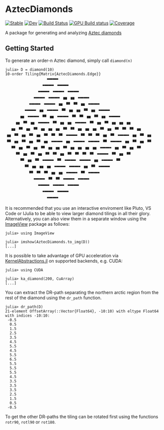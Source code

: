 # AztecDiamonds

[![Stable](https://img.shields.io/badge/docs-stable-blue.svg)](https://julia.mit.edu/AztecDiamonds.jl/stable/)
[![Dev](https://img.shields.io/badge/docs-dev-blue.svg)](https://julia.mit.edu/AztecDiamonds.jl/dev/)
[![Build Status](https://github.com/JuliaLabs/AztecDiamonds.jl/actions/workflows/CI.yml/badge.svg?branch=main)](https://github.com/JuliaLabs/AztecDiamonds.jl/actions/workflows/CI.yml?query=branch%3Amain)
[![GPU Build status](https://badge.buildkite.com/5f5d7b845c4e84af3c2039b8e275edf1ac75d498a5c0cb3e95.svg?branch=main)](https://buildkite.com/julialang/aztecdiamonds-dot-jl)
[![Coverage](https://codecov.io/gh/JuliaLabs/AztecDiamonds.jl/branch/main/graph/badge.svg)](https://codecov.io/gh/JuliaLabs/AztecDiamonds.jl)

A package for generating and analyzing [Aztec diamonds](https://en.wikipedia.org/wiki/Aztec_diamond)

## Getting Started

To generate an order-n Aztec diamond, simply call `diamond(n)`

```julia-repl
julia> D = diamond(10)
10-order Tiling{Matrix{AztecDiamonds.Edge}}
                  🬇🬋🬋🬃
                🬇🬋🬋🬃🬇🬋🬋🬃
              🬇🬋🬋🬃🬇🬋🬋🬃🬇🬋🬋🬃
            🬇🬋🬋🬃🬇🬋🬋🬃🬦🬓🬦🬓🬇🬋🬋🬃
          🬇🬋🬋🬃🬇🬋🬋🬃🬦🬓🬉🬄🬉🬄🬦🬓🬇🬋🬋🬃
        🬇🬋🬋🬃🬦🬓🬇🬋🬋🬃🬉🬄🬦🬓🬦🬓🬉🬄🬦🬓🬇🬋🬋🬃
      🬦🬓🬇🬋🬋🬃🬉🬄🬦🬓🬇🬋🬋🬃🬉🬄🬉🬄🬦🬓🬉🬄🬦🬓🬇🬋🬋🬃
    🬦🬓🬉🬄🬦🬓🬇🬋🬋🬃🬉🬄🬦🬓🬦🬓🬇🬋🬋🬃🬉🬄🬦🬓🬉🬄🬦🬓🬦🬓🬦🬓
  🬦🬓🬉🬄🬦🬓🬉🬄🬦🬓🬦🬓🬦🬓🬉🬄🬉🬄🬦🬓🬦🬓🬦🬓🬉🬄🬦🬓🬉🬄🬉🬄🬉🬄🬦🬓
🬦🬓🬉🬄🬦🬓🬉🬄🬦🬓🬉🬄🬉🬄🬉🬄🬇🬋🬋🬃🬉🬄🬉🬄🬉🬄🬦🬓🬉🬄🬇🬋🬋🬃🬦🬓🬉🬄🬦🬓
🬉🬄🬦🬓🬉🬄🬦🬓🬉🬄🬦🬓🬇🬋🬋🬃🬦🬓🬇🬋🬋🬃🬇🬋🬋🬃🬉🬄🬇🬋🬋🬃🬦🬓🬉🬄🬦🬓🬉🬄
  🬉🬄🬦🬓🬉🬄🬦🬓🬉🬄🬦🬓🬦🬓🬉🬄🬦🬓🬦🬓🬦🬓🬦🬓🬇🬋🬋🬃🬦🬓🬉🬄🬦🬓🬉🬄
    🬉🬄🬦🬓🬉🬄🬦🬓🬉🬄🬉🬄🬦🬓🬉🬄🬉🬄🬉🬄🬉🬄🬇🬋🬋🬃🬉🬄🬦🬓🬉🬄
      🬉🬄🬦🬓🬉🬄🬇🬋🬋🬃🬉🬄🬇🬋🬋🬃🬇🬋🬋🬃🬦🬓🬇🬋🬋🬃🬉🬄
        🬉🬄🬦🬓🬦🬓🬦🬓🬇🬋🬋🬃🬇🬋🬋🬃🬦🬓🬉🬄🬇🬋🬋🬃
          🬉🬄🬉🬄🬉🬄🬦🬓🬦🬓🬇🬋🬋🬃🬉🬄🬇🬋🬋🬃
            🬇🬋🬋🬃🬉🬄🬉🬄🬇🬋🬋🬃🬇🬋🬋🬃
              🬇🬋🬋🬃🬇🬋🬋🬃🬇🬋🬋🬃
                🬇🬋🬋🬃🬇🬋🬋🬃
                  🬇🬋🬋🬃
```

It is recommended that you use an interactive enviroment like Pluto, VS Code or IJulia to be able to view larger diamond tilings in all their glory. Alternatively, you can also view them in a separate window using the [ImageView](https://github.com/JuliaImages/ImageView.jl) package as follows:

```julia-repl
julia> using ImageView

julia> imshow(AztecDiamonds.to_img(D))
[...]
```

It is possible to take advantage of GPU acceleration via [KernelAbstractions.jl](https://github.com/JuliaGPU/KernelAbstractions.jl) on supported backends, e.g. CUDA:

```julia-repl
julia> using CUDA

julia> ka_diamond(200, CuArray)
[...]
```

You can extract the DR-path separating the northern arctic region from the rest of the diamond using the `dr_path` function.

```julia-repl
julia> dr_path(D)
21-element OffsetArray(::Vector{Float64}, -10:10) with eltype Float64 with indices -10:10:
 -0.5
  0.5
  1.5
  2.5
  3.5
  4.5
  5.5
  4.5
  5.5
  6.5
  5.5
  5.5
  5.5
  4.5
  3.5
  3.5
  3.5
  2.5
  1.5
  0.5
 -0.5
```

To get the other DR-paths the tiling can be rotated first using the functions `rotr90`, `rotl90` or `rot180`.
